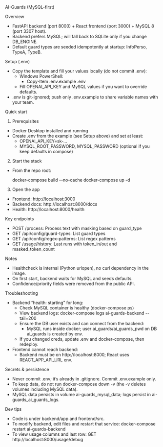 AI-Guards (MySQL-first)

Overview
- FastAPI backend (port 8000) + React frontend (port 3000) + MySQL 8 (port 3307 host).
- Backend prefers MySQL; will fall back to SQLite only if you change DB_ENGINE.
- Default guard types are seeded idempotently at startup: InfoPerso, TypeA, TypeB.

Setup (.env)
- Copy the template and fill your values locally (do not commit .env):
	- Windows PowerShell:
		- Copy-Item .env.example .env
	- Fill OPENAI_API_KEY and MySQL values if you want to override defaults.
- .env is git-ignored; push only .env.example to share variable names with your team.

Quick start
1) Prerequisites
- Docker Desktop installed and running
- Create .env from the example (see Setup above) and set at least:
	- OPENAI_API_KEY=sk-...
	- MYSQL_ROOT_PASSWORD, MYSQL_PASSWORD (optional if you keep defaults in compose)

2) Start the stack
- From the repo root:

	docker-compose build --no-cache
	docker-compose up -d

3) Open the app
- Frontend: http://localhost:3000
- Backend docs: http://localhost:8000/docs
- Health: http://localhost:8000/health

Key endpoints
- POST /process: Process text with masking based on guard_type
- GET /api/config/guard-types: List guard types
- GET /api/config/regex-patterns: List regex patterns
- GET /usage/history: Last runs with token_in/out and masked_token_count

Notes
- Healthcheck is internal (Python urlopen), no curl dependency in the image.
- On first start, backend waits for MySQL and seeds defaults.
- Confidence/priority fields were removed from the public API.

Troubleshooting
- Backend “health: starting” for long:
	- Check MySQL container is healthy (docker-compose ps)
	- View backend logs: docker-compose logs ai-guards-backend --tail=200
	- Ensure the DB user exists and can connect from the backend:
		- MySQL runs inside docker; user ai_guards/ai_guards_pwd on DB ai_guards is created by env.
	- If you changed creds, update .env and docker-compose, then redeploy.
- Frontend cannot reach backend:
	- Backend must be on http://localhost:8000; React uses REACT_APP_API_URL env.

Secrets & persistence
- Never commit .env; it’s already in .gitignore. Commit .env.example only.
- To keep data, do not run docker-compose down -v (the -v deletes volumes including MySQL data).
- MySQL data persists in volume ai-guards_mysql_data; logs persist in ai-guards_ai_guards_logs.

Dev tips
- Code is under backend/app and frontend/src.
- To modify backend, edit files and restart that service: docker-compose restart ai-guards-backend
- To view usage columns and last row: GET http://localhost:8000/usage/debug

